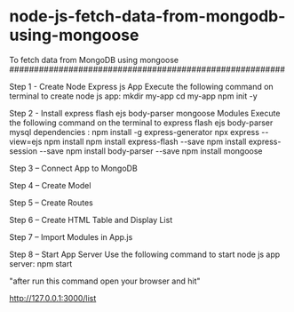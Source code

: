# node-js-fetch-data-from-mongodb-using-mongoose
To fetch data from MongoDB using mongoose
########################################################

Step 1 - Create Node Express js App
Execute the following command on terminal to create node js app:
mkdir my-app
cd my-app
npm init -y

Step 2 - Install express flash ejs body-parser mongoose Modules
Execute the following command on the terminal to express flash ejs body-parser mysql dependencies :
npm install -g express-generator
npx express --view=ejs
npm install
npm install express-flash --save
npm install express-session --save
npm install body-parser --save
npm install mongoose

Step 3 – Connect App to MongoDB

Step 4 – Create Model

Step 5 – Create Routes

Step 6 – Create HTML Table and Display List

Step 7 – Import Modules in App.js

Step 8 – Start App Server
Use the following command to start node js app server:
npm start

"after run this command open your browser and hit" 

http://127.0.0.1:3000/list
